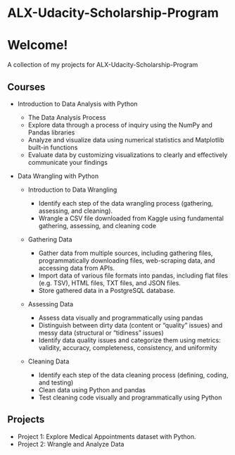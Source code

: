 # ALX-Udacity-Scholarship-Program
# Welcome! 

A collection of my projects for ALX-Udacity-Scholarship-Program 

## Courses

* Introduction to Data Analysis with Python
  * The Data Analysis Process 
  * Explore data through a process of inquiry using the NumPy and Pandas libraries
  * Analyze and visualize data using numerical statistics and Matplotlib built-in functions
  * Evaluate data by customizing visualizations to clearly and effectively communicate your findings
  
* Data Wrangling with Python
  * Introduction to Data Wrangling
     * Identify each step of the data wrangling process (gathering, assessing, and cleaning).
     * Wrangle a CSV file downloaded from Kaggle using fundamental gathering, assessing, and cleaning code
  
  * Gathering Data
     * Gather data from multiple sources, including gathering files, programmatically downloading files, web-scraping data, and accessing data from APIs.
     * Import data of various file formats into pandas, including flat files (e.g. TSV), HTML files, TXT files, and JSON files.
     * Store gathered data in a PostgreSQL database.
     
   * Assessing Data
     * Assess data visually and programmatically using pandas
     * Distinguish between dirty data (content or “quality” issues) and messy data (structural or “tidiness” issues)
     * Identify data quality issues and categorize them using metrics: validity, accuracy, completeness, consistency, and uniformity
 
   * Cleaning Data
     * Identify each step of the data cleaning process (defining, coding, and testing)
     * Clean data using Python and pandas
     * Test cleaning code visually and programmatically using Python
     




## Projects

* Project 1: Explore Medical Appointments  dataset with Python.
* Project 2: Wrangle and Analyze Data
